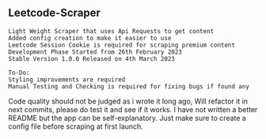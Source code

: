 ## Leetcode-Scraper

```
Light Weight Scraper that uses Api Requests to get content
Added config creation to make it easier to use
Leetcode Session Cookie is required for scraping premium content
Development Phase Started from 26th February 2023
Stable Version 1.0.0 Released on 4th March 2023

To-Do:
Styling improvements are required
Manual Testing and Checking is required for fixing bugs if found any
```

Code quality should not be judged as i wrote it long ago, Will refactor it in next commits, please do test it and see if it works.
I have not written a better README but the app can be self-explanatory. Just make sure to create a config file before scraping at first launch.
